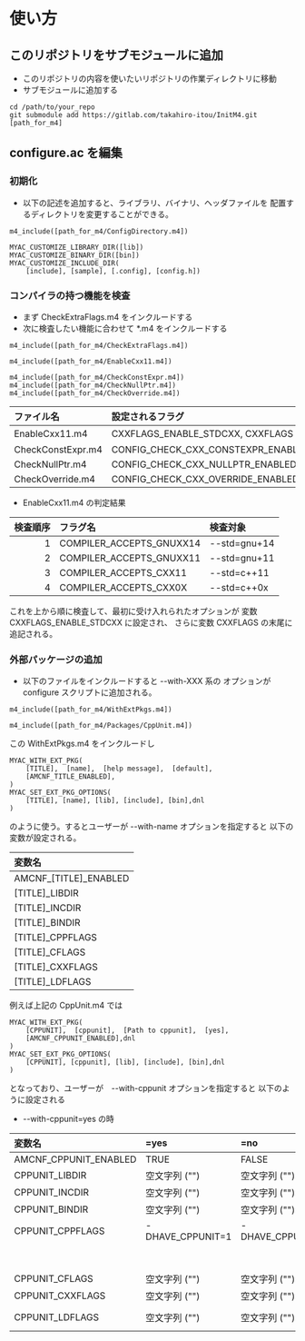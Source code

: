 # 使い方

##  このリポジトリをサブモジュールに追加

- このリポジトリの内容を使いたいリポジトリの作業ディレクトリに移動
- サブモジュールに追加する

```
cd /path/to/your_repo
git submodule add https://gitlab.com/takahiro-itou/InitM4.git [path_for_m4]
```

##  configure.ac  を編集

###   初期化

- 以下の記述を追加すると、ライブラリ、バイナリ、ヘッダファイルを
  配置するディレクトリを変更することができる。

```
m4_include([path_for_m4/ConfigDirectory.m4])

MYAC_CUSTOMIZE_LIBRARY_DIR([lib])
MYAC_CUSTOMIZE_BINARY_DIR([bin])
MYAC_CUSTOMIZE_INCLUDE_DIR(
    [include], [sample], [.config], [config.h])
```

###   コンパイラの持つ機能を検査

- まず CheckExtraFlags.m4 をインクルードする
- 次に検査したい機能に合わせて *.m4 をインクルードする

```
m4_include([path_for_m4/CheckExtraFlags.m4])

m4_include([path_for_m4/EnableCxx11.m4])

m4_include([path_for_m4/CheckConstExpr.m4])
m4_include([path_for_m4/CheckNullPtr.m4])
m4_include([path_for_m4/CheckOverride.m4])
```

|     ファイル名     |          設定されるフラグ          |  検査対象  |
|:-------------------|:-----------------------------------|:-----------|
| EnableCxx11.m4     | CXXFLAGS_ENABLE_STDCXX, CXXFLAGS   | 下記参照   |
| CheckConstExpr.m4  | CONFIG_CHECK_CXX_CONSTEXPR_ENABLED | constexpr  |
| CheckNullPtr.m4    | CONFIG_CHECK_CXX_NULLPTR_ENABLED   | nullptr    |
| CheckOverride.m4   | CONFIG_CHECK_CXX_OVERRIDE_ENABLED  | override   |

- EnableCxx11.m4 の判定結果

| 検査順序 |         フラグ名         |   検査対象   |
|---------:|:-------------------------|:-------------|
|       1  | COMPILER_ACCEPTS_GNUXX14 | --std=gnu+14 |
|       2  | COMPILER_ACCEPTS_GNUXX11 | --std=gnu+11 |
|       3  | COMPILER_ACCEPTS_CXX11   | --std=c++11  |
|       4  | COMPILER_ACCEPTS_CXX0X   | --std=c++0x  |

これを上から順に検査して、最初に受け入れられたオプションが
変数 CXXFLAGS_ENABLE_STDCXX に設定され、
さらに変数 CXXFLAGS の末尾に追記される。

###   外部パッケージの追加

- 以下のファイルをインクルードすると --with-XXX 系の
  オプションが configure スクリプトに追加される。

```
m4_include([path_for_m4/WithExtPkgs.m4])

m4_include([path_for_m4/Packages/CppUnit.m4])
```

この WithExtPkgs.m4 をインクルードし

```
MYAC_WITH_EXT_PKG(
    [TITLE],  [name],  [help message],  [default],
    [AMCNF_TITLE_ENABLED],
)
MYAC_SET_EXT_PKG_OPTIONS(
    [TITLE], [name], [lib], [include], [bin],dnl
)
```
のように使う。するとユーザーが --with-name オプションを指定すると
以下の変数が設定される。

|         変数名         |
|:-----------------------|
| AMCNF_[TITLE]_ENABLED  |
| [TITLE]_LIBDIR         |
| [TITLE]_INCDIR         |
| [TITLE]_BINDIR         |
| [TITLE]_CPPFLAGS       |
| [TITLE]_CFLAGS         |
| [TITLE]_CXXFLAGS       |
| [TITLE]_LDFLAGS        |

例えば上記の CppUnit.m4 では

```
MYAC_WITH_EXT_PKG(
    [CPPUNIT],  [cppunit],  [Path to cppunit],  [yes],
    [AMCNF_CPPUNIT_ENABLED],dnl
)
MYAC_SET_EXT_PKG_OPTIONS(
    [CPPUNIT], [cppunit], [lib], [include], [bin],dnl
)
```

となっており、ユーザーが　--with-cppunit オプションを指定すると
以下のように設定される

- --with-cppunit=yes の時

|         変数名         | =yes | =no | =path |
|:-----------------------|:--------------|:--------------|:--------------|
| AMCNF_CPPUNIT_ENABLED  | TRUE          | FALSE         | TRUE          |
| CPPUNIT_LIBDIR         | 空文字列 ("") | 空文字列 ("") | path/lib      |
| CPPUNIT_INCDIR         | 空文字列 ("") | 空文字列 ("") | path/include  |
| CPPUNIT_BINDIR         | 空文字列 ("") | 空文字列 ("") | path/bin      |
| CPPUNIT_CPPFLAGS   | -DHAVE_CPPUNIT=1 | -DHAVE_CPPUNIT=0 | -DHAVE_CPPUNIT=1    |
|                    |                  |                  | -I${CPPUNIT_INCDIR} |
| CPPUNIT_CFLAGS         | 空文字列 ("") | 空文字列 ("") | 空文字列 ("") |
| CPPUNIT_CXXFLAGS       | 空文字列 ("") | 空文字列 ("") | 空文字列 ("") |
| CPPUNIT_LDFLAGS        | 空文字列 ("") | 空文字列 ("") | -L${CPPUNIT_LIBDIR} |
